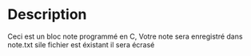 # Description
Ceci est un bloc note programmé en C,
Votre note sera enregistré dans note.txt sile fichier est éxistant il sera écrasé
